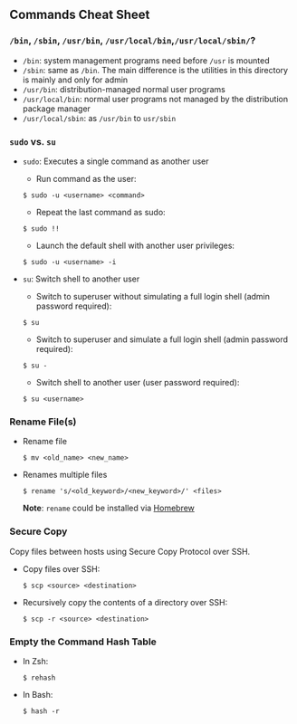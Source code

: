 ## Commands Cheat Sheet

### `/bin`, `/sbin`, `/usr/bin`, `/usr/local/bin`,`/usr/local/sbin/`?

* `/bin`: system management programs need before `/usr` is mounted
* `/sbin`: same as `/bin`. The main difference is the utilities in this directory is mainly and only for admin
* `/usr/bin`: distribution-managed normal user programs
* `/usr/local/bin`: normal user programs not managed by the distribution package manager
* `/usr/local/sbin`: as `/usr/bin` to `usr/sbin`

### `sudo` vs. `su`

* `sudo`: Executes a single command as another user

    * Run command as the user:

    ```
    $ sudo -u <username> <command>
    ```

    * Repeat the last command as sudo:

    ```
    $ sudo !!
    ```

    * Launch the default shell with another user privileges:

    ```
    $ sudo -u <username> -i
    ```

* `su`: Switch shell to another user

    * Switch to superuser without simulating a full login shell (admin password required):

    ```
    $ su
    ```

    * Switch to superuser and simulate a full login shell (admin password required):

    ```
    $ su -
    ```

    * Switch shell to another user (user password required):

    ```
    $ su <username>
    ```

### Rename File(s)

* Rename file

    ```
    $ mv <old_name> <new_name>
    ```

* Renames multiple files

    ```
    $ rename 's/<old_keyword>/<new_keyword>/' <files>
    ```

    **Note**: `rename` could be installed via [Homebrew](https://brew.sh/)

### Secure Copy

Copy files between hosts using Secure Copy Protocol over SSH.

* Copy files over SSH:

    ```
    $ scp <source> <destination>
    ```

* Recursively copy the contents of a directory over SSH:

    ```
    $ scp -r <source> <destination>
    ```

### Empty the Command Hash Table

* In Zsh:

    ```
    $ rehash
    ```

* In Bash:

    ```
    $ hash -r
    ```
